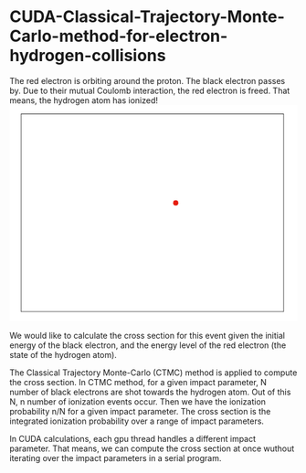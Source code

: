 # CUDA-Classical-Trajectory-Monte-Carlo-method-for-electron-hydrogen-collisions

The red electron is orbiting around the proton. The black electron passes by. Due to their mutual Coulomb interaction, the red electron is freed. That means, the hydrogen atom has ionized!
![e-H Collisions](ehanimation.gif)

We would like to calculate the cross section for this event given the initial energy of the black electron, and the energy level of the red electron (the state of the hydrogen atom).

The Classical Trajectory Monte-Carlo (CTMC) method is applied to compute the cross section. In CTMC method, for a given impact parameter, N number of black electrons are shot towards the hydrogen atom. Out of this N, n number of ionization events occur. Then we have the ionization probability n/N for a given impact parameter. The cross section is the integrated ionization probability over a range of impact parameters.

In CUDA calculations, each gpu thread handles a different impact parameter. That means, we can compute the cross section at once wuthout iterating over the impact parameters in a serial program. 
